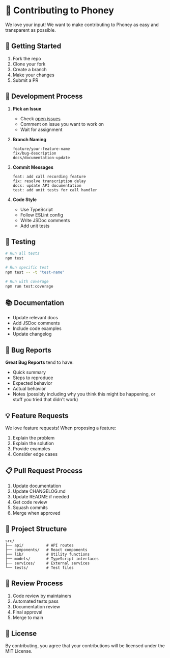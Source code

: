 # 🤝 Contributing to Phoney

We love your input! We want to make contributing to Phoney as easy and transparent as possible.

## 🚀 Getting Started

1. Fork the repo
2. Clone your fork
3. Create a branch
4. Make your changes
5. Submit a PR

## 📝 Development Process

1. **Pick an Issue**
   - Check [open issues](https://github.com/yourusername/phoney/issues)
   - Comment on issue you want to work on
   - Wait for assignment

2. **Branch Naming**
   ```
   feature/your-feature-name
   fix/bug-description
   docs/documentation-update
   ```

3. **Commit Messages**
   ```
   feat: add call recording feature
   fix: resolve transcription delay
   docs: update API documentation
   test: add unit tests for call handler
   ```

4. **Code Style**
   - Use TypeScript
   - Follow ESLint config
   - Write JSDoc comments
   - Add unit tests

## 🧪 Testing

```bash
# Run all tests
npm test

# Run specific test
npm test -- -t "test-name"

# Run with coverage
npm run test:coverage
```

## 📚 Documentation

- Update relevant docs
- Add JSDoc comments
- Include code examples
- Update changelog

## 🐛 Bug Reports

**Great Bug Reports** tend to have:
- Quick summary
- Steps to reproduce
- Expected behavior
- Actual behavior
- Notes (possibly including why you think this might be happening, or stuff you tried that didn't work)

## 💡 Feature Requests

We love feature requests! When proposing a feature:

1. Explain the problem
2. Explain the solution
3. Provide examples
4. Consider edge cases

## 📋 Pull Request Process

1. Update documentation
2. Update CHANGELOG.md
3. Update README if needed
4. Get code review
5. Squash commits
6. Merge when approved

## 🎯 Project Structure

```
src/
├── api/          # API routes
├── components/   # React components
├── lib/          # Utility functions
├── models/       # TypeScript interfaces
├── services/     # External services
└── tests/        # Test files
```

## 🔄 Review Process

1. Code review by maintainers
2. Automated tests pass
3. Documentation review
4. Final approval
5. Merge to main

## 📜 License

By contributing, you agree that your contributions will be licensed under the MIT License.
